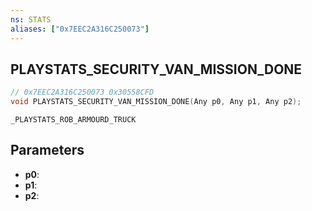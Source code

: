 ```yaml
---
ns: STATS
aliases: ["0x7EEC2A316C250073"]
---
```

## PLAYSTATS_SECURITY_VAN_MISSION_DONE

```c
// 0x7EEC2A316C250073 0x30558CFD
void PLAYSTATS_SECURITY_VAN_MISSION_DONE(Any p0, Any p1, Any p2);
```

```
_PLAYSTATS_ROB_ARMOURD_TRUCK  
```

## Parameters
* **p0**: 
* **p1**: 
* **p2**: 

